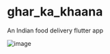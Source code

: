 # ghar_ka_khaana

An Indian food delivery flutter app

![image](https://drive.google.com/file/d/188tqx_HPkygDXH9GwzmAmQUTRCXgBsgv/view?usp=sharing.jpg)
